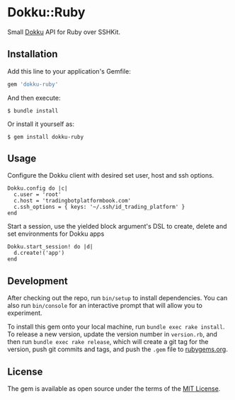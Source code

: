 # Dokku::Ruby

Small [Dokku](https://github.com/dokku/dokku) API for Ruby over SSHKit.

## Installation

Add this line to your application's Gemfile:

```ruby
gem 'dokku-ruby'
```

And then execute:

    $ bundle install

Or install it yourself as:

    $ gem install dokku-ruby

## Usage

Configure the Dokku client with desired set user, host and ssh options.

```
Dokku.config do |c|
  c.user = 'root'
  c.host = 'tradingbotplatformbook.com'
  c.ssh_options = { keys: '~/.ssh/id_trading_platform' }
end
```

Start a session, use the yielded block argument's DSL to create, delete and set environments for Dokku apps
```
Dokku.start_session! do |d|
  d.create!('app')
end
```

## Development

After checking out the repo, run `bin/setup` to install dependencies. You can also run `bin/console` for an interactive prompt that will allow you to experiment.

To install this gem onto your local machine, run `bundle exec rake install`. To release a new version, update the version number in `version.rb`, and then run `bundle exec rake release`, which will create a git tag for the version, push git commits and tags, and push the `.gem` file to [rubygems.org](https://rubygems.org).

## License

The gem is available as open source under the terms of the [MIT License](https://opensource.org/licenses/MIT).
